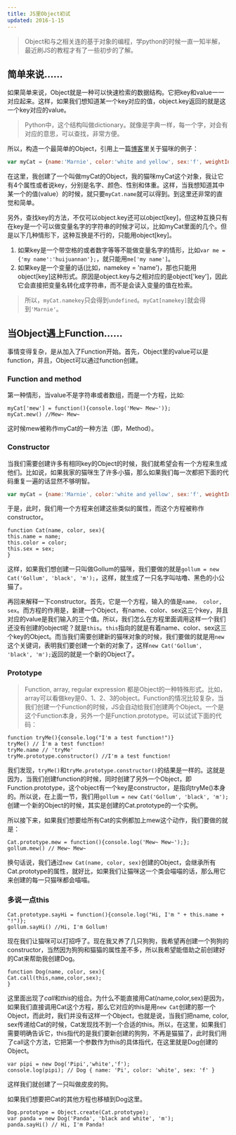 ```yaml
---
title: JS里Object初试
updated: 2016-1-15
---
```


> Object和与之相关连的基于对象的编程，学python的时候一直一知半解，最近刷JS的教程才有了一些初步的了解。

## 简单来说……

如果简单来说，Object就是一种可以快速检索的数据结构。它把key和value一一对应起来。这样，如果我们想知道某一个key对应的值，object.key返回的就是这一个key对应的value。

> Python中，这个结构叫做dictionary。就像是字典一样，每一个字，对会有对应的意思，可以查找，非常方便。

所以，构造一个最简单的Object，引用上一篇[博客](http://huijuannan.github.io/notes/js-map-foreach-reduce/)里关于猫咪的例子：

```javascript
var myCat = {name:'Marnie', color:'white and yellow', sex:'f', weightInKg:3};
```

在这里，我创建了一个叫做myCat的Object，我的猫咪myCat这个对象，我让它有4个属性或者说key，分别是名字、颜色、性别和体重。这样，当我想知道其中某一个的值(value）的时候，就只要`myCat.name`就可以得到。到这里还非常的直觉和简单。

另外，查找key的方法，不仅可以object.key还可以object[key]，但这种互换只有在key是一个可以做变量名字的字符串的时候才可以，比如myCat里面的几个。但是以下几种情形下，这种互换是不行的，只能用object[key]。

1. 如果key是一个带空格的或者数字等等不能做变量名字的情形，比如`var me = {'my name':'huijuannan'};`，就只能用`me['my name']`。
2. 如果key是一个变量的话(比如，namekey = 'name')，那也只能用object[key]这种形式。原因是object.key与之相对应的是object['key']，因此它会直接把变量名转化成字符串，而不是会读入变量的值在检索。

>所以，`myCat.namekey`只会得到`undefined`。`myCat[namekey]`就会得到`'Marnie'`。

## 当Object遇上Function……

事情变得复杂，是从加入了Function开始。首先，Object里的value可以是function，并且，Object可以通过function创建。

### Function and method

第一种情形，当value不是字符串或者数组，而是一个方程，比如:

```
myCat['mew'] = function(){console.log('Mew~ Mew~')};
myCat.mew() //Mew~ Mew~
```

这时候mew被称作myCat的一种方法（即，Method）。

### Constructor

当我们需要创建许多有相同key的Object的时候，我们就希望会有一个方程来生成他们。比如说，如果我家的猫咪生了许多小猫，那么如果我们每一次都把下面的代码重复一遍的话显然不够明智。

```javascript
var myCat = {name:'Marnie', color:'white and yellow', sex:'f', weightInKg:3};
```

于是，此时，我们用一个方程来创建这些类似的属性，而这个方程被称作constructor。

```
function Cat(name, color, sex){
this.name = name;
this.color = color;
this.sex = sex;
}
```

这样，如果我们想创建一只叫做Gollum的猫咪，我们要做的就是`gollum = new Cat('Gollum', 'black', 'm');`，这样，就生成了一只名字叫咕噜、黑色的小公猫了。

再回来解释一下constructor。首先，它是一个方程，输入的值是`name， color, sex`。而方程的作用是，新建一个Object，有name、color、sex这三个key，并且对应的value是我们输入的三个值。所以，我们怎么在方程里面调用这样一个我们还没有创建的object呢？就是`this`。`this`指向的就是有着name、color、sex这三个key的Object。而当我们需要创建新的猫咪对象的时候，我们要做的就是用`new`这个关键词，表明我们要创建一个新的对象了，这样`new Cat('Gollum', 'black', 'm');`返回的就是一个新的Object了。

### Prototype

> Function, array, regular expression 都是Object的一种特殊形式。比如，array可以看做key是0、1、2、3的object。Function的情况比较复杂，当我们创建一个Function的时候，JS会自动给我们创建两个Object。一个是这个Function本身，另外一个是Function.prototype。可以试试下面的代码：

```
function tryMe(){console.log("I'm a test function!")}
tryMe() // I'm a test function!
tryMe.name // 'tryMe'
tryMe.prototype.constructor() //I'm a test function!
```

我们发现，`tryMe()`和`tryMe.prototype.constructor()`的结果是一样的。这就是因为，当我们创建function的时候，同时创建了另外一个Object，即Function.prototype，这个object有一个key是constructor，是指向tryMe()本身的。所以说，在上面一节，我们用`gollum = new Cat('Gollum', 'black', 'm');`创建一个新的Object的时候，其实是创建的Cat.prototype的一个实例。

所以接下来，如果我们想要给所有Cat的实例都加上mew这个动作，我们要做的就是：

```
Cat.prototype.mew = function(){console.log('Mew~ Mew~');};
gollum.mew() // Mew~ Mew~
```

换句话说，我们通过`new Cat(name, color, sex)`创建的Object，会继承所有Cat.prototype的属性，就好比，如果我们让猫咪这一个类会喵喵的话，那么用它来创建的每一只猫咪都会喵喵。

### 多说一点this

```
Cat.prototype.sayHi = function(){console.log("Hi, I'm " + this.name + "!")};
gollum.sayHi() //Hi, I'm Gollum!
```

现在我们让猫咪可以打招呼了。现在我又养了几只狗狗，我希望再创建一个狗狗的constructor，当然因为狗狗和猫猫的属性差不多，所以我希望能借助之前创建好的Cat来帮助我创建Dog。

```
function Dog(name, color, sex){
Cat.call(this,name,color,sex);
}
```

这里面出现了*call*和*this*的组合。为什么不能直接用Cat(name,color,sex)是因为，如果我们直接调用Cat这个方程，那么它对应的this是用`new Cat`创建的那一个Object，而此时，我们并没有这样一个Object，也就是说，当我们把name, color, sex传递给Cat的时候，Cat发现找不到一个合适的this。所以，在这里，如果我们需要明确告诉它，this指代的是我们要新创建的狗狗，不再是猫猫了，此时我们用了call这个方法，它把第一个参数作为this的具体指代，在这里就是Dog创建的Object。

```
var pipi = new Dog('Pipi','white','f');
console.log(pipi); // Dog { name: 'Pi', color: 'white', sex: 'f' }
```

这样我们就创建了一只叫做皮皮的狗。

如果我们想要把Cat的其他方程也移植到Dog这里。

```
Dog.prototype = Object.create(Cat.prototype);
var panda = new Dog('Panda', 'black and white', 'm');
panda.sayHi() // Hi, I'm Panda!
```

